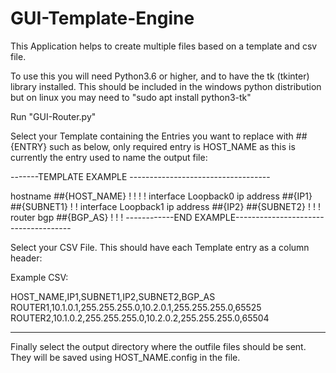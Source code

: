 # GUI-Template-Engine

This Application helps to create multiple files based on a template and csv file.


To use this you will need Python3.6 or higher, and to have the tk (tkinter) library installed. This should be included in the windows
python distribution but on linux you may need to "sudo apt install python3-tk"

Run "GUI-Router.py"

Select your Template containing the Entries you want to replace with ##{ENTRY} such as below, only required entry is HOST_NAME as this is
currently the entry used to name the output file:

-------TEMPLATE EXAMPLE -----------------------------------

hostname ##{HOST_NAME}
!
!
!
!
interface Loopback0
ip address ##{IP1} ##{SUBNET1}
!
!
interface Loopback1
ip address ##{IP2} ##{SUBNET2}
!
!
!
router bgp ##{BGP_AS}
!
!
!
------------END EXAMPLE-------------------------------------


Select your CSV File. This should have each Template entry as a column header: 

Example CSV: 

HOST_NAME,IP1,SUBNET1,IP2,SUBNET2,BGP_AS
ROUTER1,10.1.0.1,255.255.255.0,10.2.0.1,255.255.255.0,65525
ROUTER2,10.1.0.2,255.255.255.0,10.2.0.2,255.255.255.0,65504

----------------------------------------------------------------

Finally select the output directory where the outfile files should be sent. They will be saved using HOST_NAME.config in the file.

